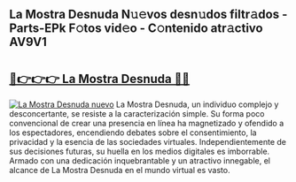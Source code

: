 ## La Mostra Desnuda N𝚞𝚎vos desn𝚞dos filtr𝚊dos - Parts-EPk F𝚘tos vid𝚎o - C𝚘ntenido atr𝚊ctivo AV9V1

# <h2><a href="http://mbc8ih8.tromn.icu/?c=La+Mostra+Desnuda">🔗👉👉👉 La Mostra Desnuda 🔗🔗</a></h2>

[![La Mostra Desnuda nuevo](https://i.imgur.com/pEAQMta.gif)](http://mbc8ih8.tromn.icu/?c=La+Mostra+Desnuda)
La Mostra Desnuda, un individuo complejo y desconcertante, se resiste a la caracterización simple. Su forma poco convencional de crear una presencia en línea ha magnetizado y ofendido a los espectadores, encendiendo debates sobre el consentimiento, la privacidad y la esencia de las sociedades virtuales. Independientemente de sus decisiones futuras, su huella en los medios digitales es imborrable. Armado con una dedicación inquebrantable y un atractivo innegable, el alcance de La Mostra Desnuda en el mundo virtual es vasto.
